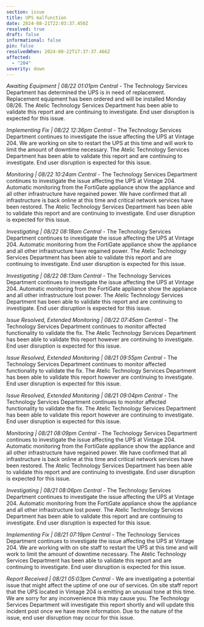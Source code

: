```yaml
---
section: issue
title: UPS malfunction
date: 2024-08-21T22:03:37.458Z
resolved: true
draft: false
informational: false
pin: false
resolvedWhen: 2024-08-22T17:37:37.466Z
affected:
  - "204"
severity: down
---
```

*Awaiting Equipment | 08/22 01:01pm Central* - The Technology Services Department has determined the UPS is in need of replacement. Replacement equipment has been ordered and will be installed Monday 08/26. The Atelic Technology Services Department has been able to validate this report and are continuing to investigate. End user disruption is expected for this issue.

*Implementing Fix | 08/22 12:36pm Central* - The Technology Services Department continues to investigate the issue affecting the UPS at Vintage 204. We are working on site to restart the UPS at this time and will work to limit the amount of downtime necessary. The Atelic Technology Services Department has been able to validate this report and are continuing to investigate. End user disruption is expected for this issue.

*Monitoring | 08/22 10:24am Central* - The Technology Services Department continues to investigate the issue affecting the UPS at Vintage 204. Automatic monitoring from the FortiGate appliance show the appliance and all other infrastructure have regained power. We have confirmed that all infrastructure is back online at this time and critical network services have been restored. The Atelic Technology Services Department has been able to validate this report and are continuing to investigate. End user disruption is expected for this issue.

*Investigating | 08/22 08:18am Central* - The Technology Services Department continues to investigate the issue affecting the UPS at Vintage 204. Automatic monitoring from the FortiGate appliance show the appliance and all other infrastructure have regained power. The Atelic Technology Services Department has been able to validate this report and are continuing to investigate. End user disruption is expected for this issue.

*Investigating | 08/22 08:13am Central* - The Technology Services Department continues to investigate the issue affecting the UPS at Vintage 204. Automatic monitoring from the FortiGate appliance show the appliance and all other infrastructure lost power. The Atelic Technology Services Department has been able to validate this report and are continuing to investigate. End user disruption is expected for this issue.

*Issue Resolved, Extended Monitoring | 08/22 07:45am Central* - The Technology Services Department continues to monitor affected functionality to validate the fix. The Atelic Technology Services Department has been able to validate this report however are continuing to investigate. End user disruption is expected for this issue.

*Issue Resolved, Extended Monitoring | 08/21 09:55pm Central* - The Technology Services Department continues to monitor affected functionality to validate the fix. The Atelic Technology Services Department has been able to validate this report however are continuing to investigate. End user disruption is expected for this issue.

*Issue Resolved, Extended Monitoring | 08/21 09:04pm Central* - The Technology Services Department continues to monitor affected functionality to validate the fix. The Atelic Technology Services Department has been able to validate this report however are continuing to investigate. End user disruption is expected for this issue.

*Monitoring | 08/21 08:09pm Central* - The Technology Services Department continues to investigate the issue affecting the UPS at Vintage 204. Automatic monitoring from the FortiGate appliance show the appliance and all other infrastructure have regained power. We have confirmed that all infrastructure is back online at this time and critical network services have been restored. The Atelic Technology Services Department has been able to validate this report and are continuing to investigate. End user disruption is expected for this issue.

*Investigating | 08/21 08:06pm Central* - The Technology Services Department continues to investigate the issue affecting the UPS at Vintage 204. Automatic monitoring from the FortiGate appliance show the appliance and all other infrastructure lost power. The Atelic Technology Services Department has been able to validate this report and are continuing to investigate. End user disruption is expected for this issue.

*Implementing Fix | 08/21 07:19pm Central* - The Technology Services Department continues to investigate the issue affecting the UPS at Vintage 204. We are working with on site staff to restart the UPS at this time and will work to limit the amount of downtime necessary. The Atelic Technology Services Department has been able to validate this report and are continuing to investigate. End user disruption is expected for this issue.

*Report Received | 08/21 05:03pm Central* - We are investigating a potential issue that might affect the uptime of one our of services. On site staff report that the UPS located in Vintage 204 is emitting an unusual tone at this time. We are sorry for any inconvenience this may cause you. The Technology Services Department will investigate this report shortly and will update this incident post once we have more information. Due to the nature of the issue, end user disruption may occur for this issue.